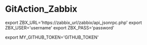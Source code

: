 # GitAction_Zabbix


export ZBX_URL='https://zabbix_url/zabbix/api_jsonrpc.php'
export ZBX_USER='username'
export ZBX_PASS='password'

export MY_GITHUB_TOKEN='GITHUB_TOKEN'
